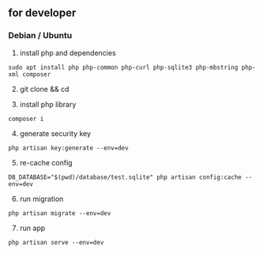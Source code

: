## for developer

### Debian / Ubuntu

1. install php and dependencies

```shell-session
sudo apt install php php-common php-curl php-sqlite3 php-mbstring php-xml composer
```

2. git clone && cd 

3. install php library
```shell-session
composer i
```

4. generate security key
```shell-session
php artisan key:generate --env=dev
```

5. re-cache config
```shell-session
DB_DATABASE="$(pwd)/database/test.sqlite" php artisan config:cache --env=dev
```

6. run migration
```shell-session
php artisan migrate --env=dev
```

7. run app
```shell-session
php artisan serve --env=dev
```